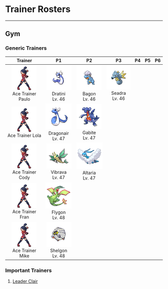 # Trainer Rosters

---

## Gym


### Generic Trainers

| Trainer | P1 | P2 | P3 | P4 | P5 | P6 |
|:-------:|:--:|:--:|:--:|:--:|:--:|:--:|
| ![Ace Trainer Paulo](../../assets/trainers/ace_trainer.png "Ace Trainer Paulo")<br>Ace Trainer Paulo | ![Dratini](../../assets/sprites/dratini/front.gif "Dratini")<br>Dratini<br>Lv. 46 | ![Bagon](../../assets/sprites/bagon/front.gif "Bagon")<br>Bagon<br>Lv. 46 | ![Seadra](../../assets/sprites/seadra/front.gif "Seadra")<br>Seadra<br>Lv. 46 |
| ![Ace Trainer Lola](../../assets/trainers/ace_trainer.png "Ace Trainer Lola")<br>Ace Trainer Lola | ![Dragonair](../../assets/sprites/dragonair/front.gif "Dragonair")<br>Dragonair<br>Lv. 47 | ![Gabite](../../assets/sprites/gabite/front.gif "Gabite")<br>Gabite<br>Lv. 47 |
| ![Ace Trainer Cody](../../assets/trainers/ace_trainer.png "Ace Trainer Cody")<br>Ace Trainer Cody | ![Vibrava](../../assets/sprites/vibrava/front.gif "Vibrava")<br>Vibrava<br>Lv. 47 | ![Altaria](../../assets/sprites/altaria/front.gif "Altaria")<br>Altaria<br>Lv. 47 |
| ![Ace Trainer Fran](../../assets/trainers/ace_trainer.png "Ace Trainer Fran")<br>Ace Trainer Fran | ![Flygon](../../assets/sprites/flygon/front.gif "Flygon")<br>Flygon<br>Lv. 48 |
| ![Ace Trainer Mike](../../assets/trainers/ace_trainer.png "Ace Trainer Mike")<br>Ace Trainer Mike | ![Shelgon](../../assets/sprites/shelgon/front.gif "Shelgon")<br>Shelgon<br>Lv. 48 |


### Important Trainers

1. [Leader Clair](important_trainers.md#leader-clair)
